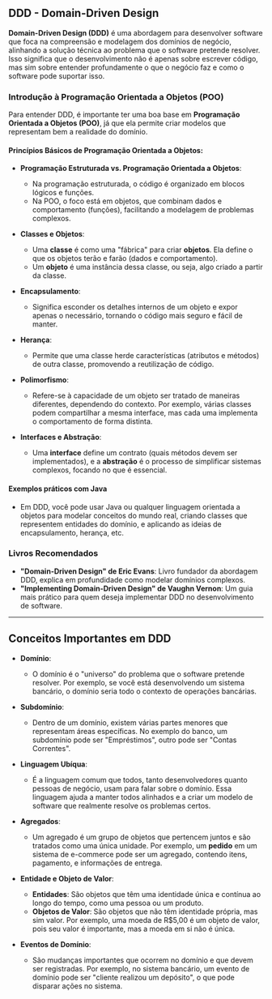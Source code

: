 

## DDD - Domain-Driven Design

**Domain-Driven Design (DDD)** é uma abordagem para desenvolver software que foca na compreensão e modelagem dos domínios de negócio, alinhando a solução técnica ao problema que o software pretende resolver. Isso significa que o desenvolvimento não é apenas sobre escrever código, mas sim sobre entender profundamente o que o negócio faz e como o software pode suportar isso.

### Introdução à Programação Orientada a Objetos (POO)

Para entender DDD, é importante ter uma boa base em **Programação Orientada a Objetos (POO)**, já que ela permite criar modelos que representam bem a realidade do domínio.

#### Princípios Básicos de Programação Orientada a Objetos:
- **Programação Estruturada vs. Programação Orientada a Objetos**:
  - Na programação estruturada, o código é organizado em blocos lógicos e funções.
  - Na POO, o foco está em objetos, que combinam dados e comportamento (funções), facilitando a modelagem de problemas complexos.

- **Classes e Objetos**: 
  - Uma **classe** é como uma "fábrica" para criar **objetos**. Ela define o que os objetos terão e farão (dados e comportamento).
  - Um **objeto** é uma instância dessa classe, ou seja, algo criado a partir da classe.

- **Encapsulamento**:
  - Significa esconder os detalhes internos de um objeto e expor apenas o necessário, tornando o código mais seguro e fácil de manter.

- **Herança**:
  - Permite que uma classe herde características (atributos e métodos) de outra classe, promovendo a reutilização de código.

- **Polimorfismo**:
  - Refere-se à capacidade de um objeto ser tratado de maneiras diferentes, dependendo do contexto. Por exemplo, várias classes podem compartilhar a mesma interface, mas cada uma implementa o comportamento de forma distinta.

- **Interfaces e Abstração**:
  - Uma **interface** define um contrato (quais métodos devem ser implementados), e a **abstração** é o processo de simplificar sistemas complexos, focando no que é essencial.

#### Exemplos práticos com Java
- Em DDD, você pode usar Java ou qualquer linguagem orientada a objetos para modelar conceitos do mundo real, criando classes que representem entidades do domínio, e aplicando as ideias de encapsulamento, herança, etc.

### Livros Recomendados
- **"Domain-Driven Design" de Eric Evans**: Livro fundador da abordagem DDD, explica em profundidade como modelar domínios complexos.
- **"Implementing Domain-Driven Design" de Vaughn Vernon**: Um guia mais prático para quem deseja implementar DDD no desenvolvimento de software.

---

## Conceitos Importantes em DDD

- **Domínio**: 
  - O domínio é o "universo" do problema que o software pretende resolver. Por exemplo, se você está desenvolvendo um sistema bancário, o domínio seria todo o contexto de operações bancárias.

- **Subdomínio**:
  - Dentro de um domínio, existem várias partes menores que representam áreas específicas. No exemplo do banco, um subdomínio pode ser "Empréstimos", outro pode ser "Contas Correntes".

- **Linguagem Ubíqua**:
  - É a linguagem comum que todos, tanto desenvolvedores quanto pessoas de negócio, usam para falar sobre o domínio. Essa linguagem ajuda a manter todos alinhados e a criar um modelo de software que realmente resolve os problemas certos.

- **Agregados**:
  - Um agregado é um grupo de objetos que pertencem juntos e são tratados como uma única unidade. Por exemplo, um **pedido** em um sistema de e-commerce pode ser um agregado, contendo itens, pagamento, e informações de entrega.

- **Entidade e Objeto de Valor**:
  - **Entidades**: São objetos que têm uma identidade única e contínua ao longo do tempo, como uma pessoa ou um produto.
  - **Objetos de Valor**: São objetos que não têm identidade própria, mas sim valor. Por exemplo, uma moeda de R$5,00 é um objeto de valor, pois seu valor é importante, mas a moeda em si não é única.

- **Eventos de Domínio**:
  - São mudanças importantes que ocorrem no domínio e que devem ser registradas. Por exemplo, no sistema bancário, um evento de domínio pode ser "cliente realizou um depósito", o que pode disparar ações no sistema.

